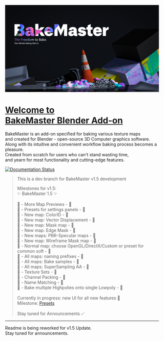 <img src="https://raw.githubusercontent.com/KirilStrezikozin/BakeMaster-Blender-Addon/master/.github/images/teasers/bakemaster-addon-teaser-primary.png" alt="bakemaster-addon-teaser-primary" width="1280px"/>

<!--- Heading -->
<h1 id="page-top">
    <a href="#page-top">
        Welcome to <br />
        BakeMaster Blender Add-on
    </a>
</h1>

<!-- Intro -->
BakeMaster is an add-on specified for baking various texture maps <br/>and created for Blender - open-source 3D Computer graphics software. <br/>Along with its intuitive and convenient workflow baking process becomes a pleasure. <br/>Created from scratch for users who can't stand wasting time, <br />and yearn for most functionality and cutting-edge features.

<a href='https://bakemaster-blender-addon.readthedocs.io/en/latest/?badge=latest'>
    <img src='https://readthedocs.org/projects/bakemaster-blender-addon/badge/?version=latest' alt='Documentation Status' />
</a>

> This is a dev branch for BakeMaster v1.5 development
>
> Milestones for v1.5: <br>
> ✨ BakeMaster 1.5 ✨ <br>
> <br>
> 🎯 - More Map Previews - 🎯 <br>
> 🎯 - Presets for settings panels - 🎯 <br>
> 🎯 - New map: ColorID - 🎯 <br>
> 🎯 - New map: Vector Displacement - 🎯 <br>
> 🎯 - New map: Mask map - 🎯 <br>
> 🎯 - New map: Edge Mask - 🎯 <br>
> 🎯 - New maps: PBR-Specular maps - 🎯 <br>
> 🎯 - New map: Wireframe Mask map - 🎯 <br>
> 🎯 - Normal map: choose OpenGL/DirectX/Custom or preset for common soft - 🎯 <br>
> 🎯 - All maps: naming prefixes - 🎯 <br>
> 🎯 - All maps: Bake samples - 🎯 <br>
> 🎯 - All maps: SuperSampling AA - 🎯 <br>
> 🎯 - Texture Sets - 🎯 <br>
> 🎯 - Channel Packing - 🎯 <br>
> 🎯 - Name Matching - 🎯 <br>
> 🎯 - Bake multiple Highpolies onto single Lowpoly - 🎯 <br>
> <br>
> Currently in progress: new UI for all new features 🤩 <br>
> Milestone: [Presets](https://github.com/KirilStrezikozin/BakeMaster-Blender-Addon/milestone/1) <br>
> <br>
> Stay tuned for Announcements ✅</span> <br>

---

Readme is being reworked for v1.5 Update.<br>Stay tuned for announcements.